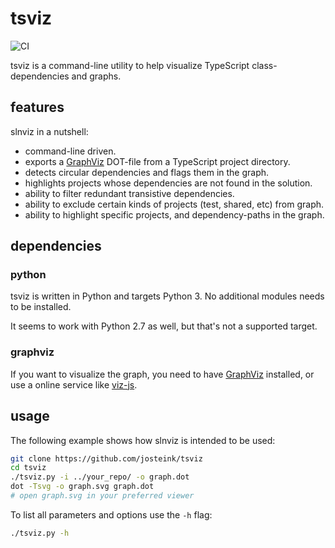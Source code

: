 
# tsviz

![CI](https://github.com/josteink/tsviz/workflows/CI/badge.svg)

tsviz is a command-line utility to help visualize TypeScript class-dependencies and graphs.

## features

slnviz in a nutshell:

- command-line driven.
- exports a [GraphViz](http://graphviz.org/) DOT-file from a TypeScript project directory.
- detects circular dependencies and flags them in the graph.
- highlights projects whose dependencies are not found in the solution.
- ability to filter redundant transistive dependencies.
- ability to exclude certain kinds of projects (test, shared, etc) from
  graph.
- ability to highlight specific projects, and dependency-paths in the graph.

## dependencies

### python

tsviz is written in Python and targets Python 3. No additional modules needs to
be installed.

It seems to work with Python 2.7 as well, but that's not a supported target.

### graphviz

If you want to visualize the graph, you need to have
[GraphViz](http://graphviz.org/) installed, or use a online service
like [viz-js](http://viz-js.com/).

## usage

The following example shows how slnviz is intended to be used:

````sh
git clone https://github.com/josteink/tsviz
cd tsviz
./tsviz.py -i ../your_repo/ -o graph.dot
dot -Tsvg -o graph.svg graph.dot
# open graph.svg in your preferred viewer
````

To list all parameters and options use the `-h` flag:

````sh
./tsviz.py -h
````
